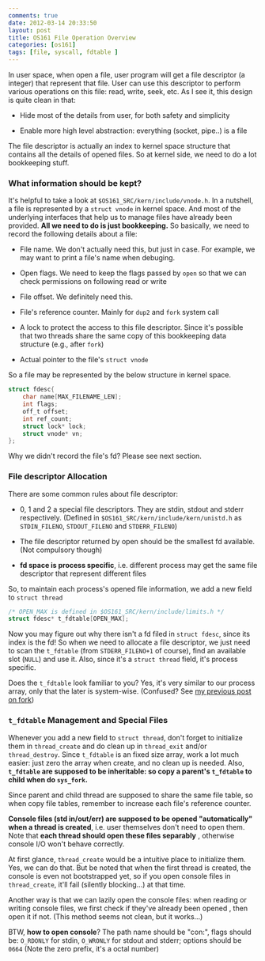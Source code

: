```yaml
---
comments: true
date: 2012-03-14 20:33:50
layout: post
title: OS161 File Operation Overview
categories: [os161]
tags: [file, syscall, fdtable ]
---
```


In user space, when open a file, user program will get a file descriptor (a
integer) that represent that file. User can use this descriptor to perform various
operations on this file: read, write, seek, etc. As I see it, this design is
quite clean in that:

- Hide most of the details from user, for both safety and simplicity

- Enable more high level abstraction: everything (socket, pipe..) is a file

The file descriptor is actually an index to kernel space structure that
contains all the details of opened files. So at kernel side, we need to do a
lot bookkeeping stuff.

<!-- more -->


### What information should be kept?

It's helpful to take a look at `$OS161_SRC/kern/include/vnode.h`. In a nutshell, a file
is represented by a `struct vnode` in kernel space. And most of the underlying
interfaces that help us to manage files have already been provided. **All we
need to do is just bookkeeping.** So basically, we need to record the following
details about a file:

- File name. We don't actually need this, but just in case. For example, we
may want to print a file's name when debuging.

- Open flags. We need to keep the flags passed by `open` so that we can check
permissions on following read or write

- File offset. We definitely need this.

- File's reference counter. Mainly for `dup2` and `fork` system call

- A lock to protect the access to this file descriptor. Since it's possible that two
threads share the same copy of this bookkeeping data structure (e.g., after `fork`)

- Actual pointer to the file's `struct vnode`

So a file may be represented by the below structure in kernel space.

``` c
struct fdesc{ 
    char name[MAX_FILENAME_LEN]; 
    int flags; 
    off_t offset; 
    int ref_count; 
    struct lock* lock; 
    struct vnode* vn; 
};
```

Why we didn't record the file's fd? Please see next section.


### File descriptor Allocation

There are some common rules about file descriptor:

- 0, 1 and 2 a special file descriptors. They are stdin, stdout and stderr
respectively. (Defined in `$OS161_SRC/kern/include/kern/unistd.h` as
`STDIN_FILENO`, `STDOUT_FILENO` and `STDERR_FILENO`)

- The file descriptor returned by open should be the smallest fd available.
(Not compulsory though)

- **fd space is process specific**, i.e. different process may get the same
file descriptor that represent different files

So, to maintain each process's opened file information, we add a new field to
`struct thread`

``` c
/* OPEN_MAX is defined in $OS161_SRC/kern/include/limits.h */
struct fdesc* t_fdtable[OPEN_MAX];
```

Now you may figure out why there isn't a fd filed in `struct fdesc`, since its
index is the fd! So when we need to allocate a file descriptor, we just need
to scan the `t_fdtable` (from `STDERR_FILENO+1` of course), find an available 
slot (`NULL`) and use it. Also, since it's a `struct thread` field, it's process 
specific.

Does the `t_fdtable` look familiar to you? Yes, it's very similar to our
process array, only that the later is system-wise. (Confused? See 
[my previous post on fork](/2012/03/11/os161-fork-system-call))


### `t_fdtable` Management and Special Files

Whenever you add a new field to `struct thread`, don't forget to initialize
them in `thread_create` and do clean up in `thread_exit` and/or `thread_destroy`.
Since `t_fdtable` is an fixed size array, work a lot much easier: just zero
the array when create, and no clean up is needed. Also, **`t_fdtable` are
supposed to be inheritable: so copy a parent's `t_fdtable` to child when do
`sys_fork`.**

Since parent and child thread are supposed to share the same file table, so
when copy file tables, remember to increase each file's reference counter.

**Console files (std in/out/err) are supposed to be opened "automatically" when 
a thread is created**, i.e. user themselves don't need to open them. Note that **each
thread should open these files separably** , otherwise console I/O won't behave
correctly.

At first glance, `thread_create` would be a intuitive place to  initialize them.
Yes, we can do that. But be noted that when the first thread is created, the console 
is even not bootstrapped yet, so if you open console files in `thread_create`, it'll
fail (silently blocking...) at that time.

Another way is that we can lazily open the console files: when reading or
writing console files, we first check if they've already been opened 
, then open it if not. (This method seems not clean, but it works...)

BTW, **how to open console**? The path name should be "con:", flags should
be: `O_RDONLY` for stdin, `O_WRONLY` for stdout and stderr; options should be `0664`
(Note the zero prefix, it's a octal number)
